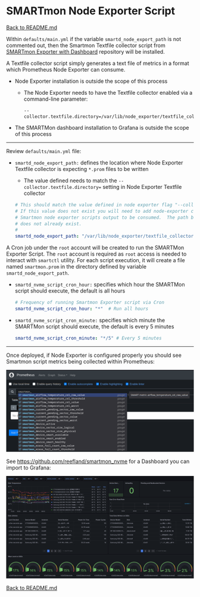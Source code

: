 # SMARTmon Node Exporter Script

[Back to README.md](../README.md)

Within `defaults/main.yml` if the variable `smartd_node_export_path` is not commented out, then the Smartmon Textfile collector script from [SMARTmon Exporter with Dashboard](https://github.com/reefland/smartmon_nvme) repository will be installed.

A Textfile collector script simply generates a text file of metrics in a format which Prometheus Node Exporter can consume.  

* Node Exporter installation is outside the scope of this process
  * The Node Exporter needs to have the Textfile collector enabled via a command-line parameter:

    ```text
    --collector.textfile.directory=/var/lib/node_exporter/textfile_collector
    ```

* The SMARTMon dashboard installation to Grafana is outside the scope of this process

---

Review `defaults/main.yml` file:

* `smartd_node_export_path:` defines the location where Node Exporter Textfile collector is expecting `*.prom` files to be written
  * The value defined needs to match the `--collector.textfile.directory=` setting in Node Exporter Textfile collector

  ```yaml
  # This should match the value defined in node exporter flag "--collector.textfile.directory"
  # If this value does not exist you will need to add node-exporter configuration it allow the
  # Smartmon node exporter scripts output to be consumed.  The path below will be created if it
  # does not already exist.
  #
  smartd_node_export_path: "/var/lib/node_exporter/textfile_collector"
  ```

A Cron job under the `root` account will be created to run the SMARTMon Exporter Script. The `root` account is required as `root` access is needed to interact with `smartctl` utility.  For each script execution, it will create a file named `smartmon.prom` in the directory defined by variable `smartd_node_export_path`.

* `smartd_nvme_script_cron_hour:` specifies which hour the SMARTMon script should execute, the default is all hours

  ```yaml
  # Frequency of running Smartmon Exporter script via Cron
  smartd_nvme_script_cron_hour: "*"  # Run all hours
  ```

* `smartd_nvme_script_cron_minute:` specifies which minute the SMARTMon script should execute, the default is every 5 minutes

  ```yaml
  smartd_nvme_script_cron_minute: "*/5" # Every 5 minutes
  ```

---

Once deployed, if Node Exporter is configured properly you should see Smartmon script metrics being collected within Prometheus:

![Smartmon Node Exporter Metrics in Prometheus](https://github.com/reefland/smartmon_nvme/raw/main/images/prometheus_metrics.png)

See <https://github.com/reefland/smartmon_nvme> for a Dashboard you can import to Grafana:

![Smartmon Grafana Dashboard](https://github.com/reefland/smartmon_nvme/raw/main/images/grafana_dashboard.png)

[Back to README.md](../README.md)
